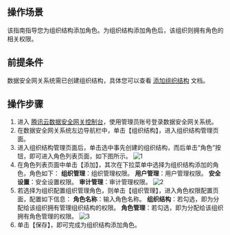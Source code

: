 ## 操作场景
该指南指导您为组织结构添加角色。为组织结构添加角色后，该组织则拥有角色的相关权限。



## 前提条件
数据安全网关系统需已创建组织结构，具体您可以查看 [添加组织结构](https://cloud.tencent.com/document/product/1025/32049) 文档。


## 操作步骤
1. 进入 [腾讯云数据安全网关控制台](https://console.cloud.tencent.com/dasb)，使用管理员账号登录数据安全网关系统。
2. 在数据安全网关系统左边导航栏中，单击【组织结构】，进入组织结构管理页面。
3. 进入组织结构管理页面后，单击选中事先创建的组织结构，而后单击“角色”按钮，即可进入角色列表页面，如下图所示。
     ![1](https://main.qcloudimg.com/raw/828f0651aedf1bd45633ea10eaaab6f0.png)
4. 在角色列表页面中单击【添加】，其次在下拉菜单中选择为组织结构添加的角色，角色如下：
**组织管理**：组织管理权限。
**用户管理**：用户管理权限。
**安全设置**：安全设置权限。
**审计管理**：审计管理权限。
![2](https://main.qcloudimg.com/raw/77c0ef80ed0fbb9ea183d9066fc8de28.png)
5. 若选择为组织配置组织管理角色，则单击【组织管理】，进入角色权限配置页面，配置如下信息：
**角色名称**：输入角色名称。
**组织结构**：若勾选，即为分配给该组织拥有管理组织结构的权限。
**角色管理**：若勾选，即为分配给该组织拥有角色管理的权限。
![3](https://main.qcloudimg.com/raw/fa3e4cfa5efcd59063b13bed1db532d3.png)
6. 单击【保存】，即可完成为组织结构添加角色。
